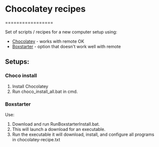 # Chocolatey recipes
=================

Set of scripts / recipes for a new computer setup using:

* [Chocolatey](https://chocolatey.org/) - works with remote OK
* [Boxstarter](http://boxstarter.org/) - option that doesn't work well with remote

## Setups:

### Choco install

1. Install Chocolatey
2. Run choco_install_all.bat in cmd.

### Boxstarter

Use:
  1. Download and run RunBoxstarterInstall.bat.
  2. This will launch a download for an executable. 
  2. Run the executable it will download, install, and configure all programs in chocolatey-recipe.txt
